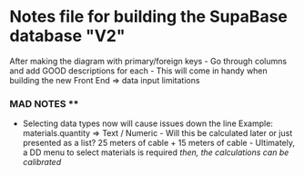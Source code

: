 # Notes file for building the SupaBase database "V2"
After making the diagram with primary/foreign keys
    - Go through columns and add GOOD descriptions for each
        - This will come in handy when building the new Front End => data input limitations 
    
### MAD NOTES **
- Selecting data types now will cause issues down the line
    Example: materials.quantity => Text / Numeric
        - Will this be calculated later or just presented as a list? 25 meters of cable + 15 meters of cable
        - Ultimately, a DD menu to select materials is required
            *then, the calculations can be calibrated*
